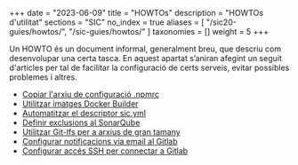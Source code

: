 +++
date = "2023-06-09"
title = "HOWTOs"
description = "HOWTOs d'utilitat"
sections = "SIC"
no_index = true
aliases = [
    "/sic20-guies/howtos/",
    "/sic-guies/howtos/"
]
taxonomies  = []
weight 		= 5
+++

Un HOWTO és un document informal, generalment breu, que descriu com desenvolupar una certa tasca.
En aquest apartat s’aniran afegint un seguit d'articles per tal de facilitar la configuració de certs serveis, evitar possibles problemes i altres.

- [Copiar l'arxiu de configuració .npmrc](/howtos/2021-01-24-SIC-Howto-copiar_npmrc)
- [Utilitzar imatges Docker Builder](/howtos/2023-02-21-SIC-Howto-utilitzar-imatges-docker-builder-SIC20)
- [Automatitzar el descriptor sic.yml](/howtos/2021-10-07-sic-howto-automatitzacio-sic-yml)
- [Definir exclusions al SonarQube](/howtos/2020-10-26-SIC-Howto-definir_exclusions_SonarQube)
- [Utilitzar Git-lfs per a arxius de gran tamany](/howtos/2019-10-09-sic-Howto-Git-lfs)
- [Configurar notificacions via email al Gitlab](/howtos/2019-10-09-sic-Howto-Gitlab-Mail)
- [Configurar accés SSH per connectar a Gitlab](/howtos/2023-06-07-SIC-Howto-acces-ssh-gitlab)